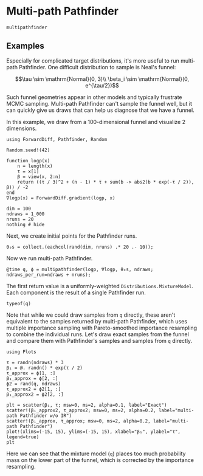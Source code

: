 # Multi-path Pathfinder

```@docs
multipathfinder
```

## Examples

Especially for complicated target distributions, it's more useful to run multi-path Pathfinder.
One difficult distribution to sample is Neal's funnel:

```math
\tau \sim \mathrm{Normal}(0, 3)\\
\beta_i \sim \mathrm{Normal}(0, e^{\tau/2})
```

Such funnel geometries appear in other models and typically frustrate MCMC sampling.
Multi-path Pathfinder can't sample the funnel well, but it can quickly give us draws that can help us diagnose that we have a funnel.

In this example, we draw from a 100-dimensional funnel and visualize 2 dimensions.

```@example 1
using ForwardDiff, Pathfinder, Random

Random.seed!(42)

function logp(x)
    n = length(x)
    τ = x[1]
    β = view(x, 2:n)
    return ((τ / 3)^2 + (n - 1) * τ + sum(b -> abs2(b * exp(-τ / 2)), β)) / -2
end
∇logp(x) = ForwardDiff.gradient(logp, x)

dim = 100
ndraws = 1_000
nruns = 20
nothing # hide
```

Next, we create initial points for the Pathfinder runs.

```@repl 1
θ₀s = collect.(eachcol(rand(dim, nruns) .* 20 .- 10));
```

Now we run multi-path Pathfinder.

```@repl 1
@time q, ϕ = multipathfinder(logp, ∇logp, θ₀s, ndraws; ndraws_per_run=ndraws ÷ nruns);
```

The first return value is a uniformly-weighted `Distributions.MixtureModel`.
Each component is the result of a single Pathfinder run.

```@repl 1
typeof(q)
```

Note that while we could draw samples from `q` directly, these aren't equivalent to the samples returned by multi-path Pathfinder, which uses multiple importance sampling with Pareto-smoothed importance resampling to combine the individual runs.
Let's draw exact samples from the funnel and compare them with Pathfinder's samples and samples from `q` directly.

```@example 1
using Plots

τ = randn(ndraws) * 3
β₁ = @. randn() * exp(τ / 2)
τ_approx = ϕ[1, :]
β₁_approx = ϕ[2, :]
ϕ2 = rand(q, ndraws)
τ_approx2 = ϕ2[1, :]
β₁_approx2 = ϕ2[2, :]

plt = scatter(β₁, τ; msw=0, ms=2, alpha=0.1, label="Exact")
scatter!(β₁_approx2, τ_approx2; msw=0, ms=2, alpha=0.2, label="multi-path Pathfinder w/o IR")
scatter!(β₁_approx, τ_approx; msw=0, ms=2, alpha=0.2, label="multi-path Pathfinder")
plot!(xlims=(-15, 15), ylims=(-15, 15), xlabel="β₁", ylabel="τ", legend=true)
plt
```

Here we can see that the mixture model (`q`) places too much probability mass on the lower part of the funnel, which is corrected by the importance resampling.
